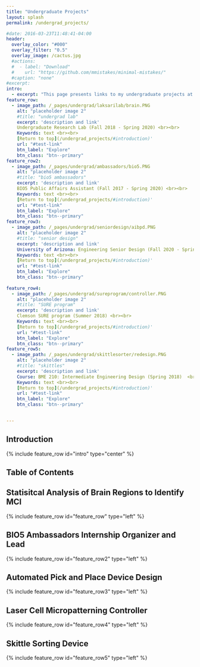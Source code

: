 ```yaml
---
title: "Undergraduate Projects"
layout: splash
permalink: /undergrad_projects/

#date: 2016-03-23T11:48:41-04:00
header:
  overlay_color: "#000"
  overlay_filter: "0.5"
  overlay_image: /cactus.jpg
  #actions:
  #  - label: "Download"
  #    url: "https://github.com/mmistakes/minimal-mistakes/"
  #caption: "none"
#excerpt: 
intro: 
  - excerpt: "This page presents links to my undergraduate projects at the University of Arizona. Each project has a short description and an image to provide a quick overview of the project and what it's about as well as a list of some keywords. Keywords represent the relevant skills and important topics the project covers. Under each project description, click on the 'Explore' button to learn more or 'Return to top' to return to the Table of Contents which provides links by title to each project. <br><br> Please note, on mobile, some embedded pdfs may be unavailable."
feature_row:
  - image_path: /_pages/undergrad/laksarilab/brain.PNG
    alt: "placeholder image 2"
    #title: "undergrad lab"
    excerpt: 'description and link'
    Undergraduate Research Lab (Fall 2018 - Spring 2020) <br><br>
    Keywords: text <br><br>
    [Return to top](/undergrad_projects/#introduction)'
    url: "#test-link"
    btn_label: "Explore"
    btn_class: "btn--primary"
feature_row2:    
  - image_path: /_pages/undergrad/ambassadors/bio5.PNG
    alt: "placeholder image 2"
    #title: "bio5 ambassadors"
    excerpt: 'description and link'
    BIO5 Public Affairs Assistant (Fall 2017 - Spring 2020) <br><br>
    Keywords: text <br><br>
    [Return to top](/undergrad_projects/#introduction)'
    url: "#test-link"
    btn_label: "Explore"
    btn_class: "btn--primary"
feature_row3:    
  - image_path: /_pages/undergrad/seniordesign/aibpd.PNG
    alt: "placeholder image 2"
    #title: "senior design"
    excerpt: 'description and link'
    University of Arizona: Engineering Senior Design (Fall 2020 - Spring 2020) <br><br>
    Keywords: text <br><br>
    [Return to top](/undergrad_projects/#introduction)'
    url: "#test-link"
    btn_label: "Explore"
    btn_class: "btn--primary"
    
feature_row4:
  - image_path: /_pages/undergrad/sureprogram/controller.PNG
    alt: "placeholder image 2"
    #title: "SURE program"
    excerpt: 'description and link'
    Clemson SURE program (Summer 2018) <br><br>
    Keywords: text <br><br>
    [Return to top](/undergrad_projects/#introduction)'
    url: "#test-link"
    btn_label: "Explore"
    btn_class: "btn--primary"
feature_row5:   
  - image_path: /_pages/undergrad/skittlesorter/redesign.PNG
    alt: "placeholder image 2"
    #title: "skittles"
    excerpt: 'description and link'
    Course: BME 210: Intermediate Engineering Design (Spring 2018)  <br><br>
    Keywords: text <br><br>
    [Return to top](/undergrad_projects/#introduction)'
    url: "#test-link"
    btn_label: "Explore"
    btn_class: "btn--primary"

    
---
```


## Introduction
{% include feature_row id="intro" type="center" %}

## Table of Contents


## Statisitcal Analysis of Brain Regions to Identify MCI 
{% include feature_row id="feature_row" type="left" %}

## BIO5 Ambassadors Internship Organizer and Lead
{% include feature_row id="feature_row2" type="left" %}

## Automated Pick and Place Device Design
{% include feature_row id="feature_row3" type="left" %}

## Laser Cell Micropatterning Controller
{% include feature_row id="feature_row4" type="left" %}

## Skittle Sorting Device
{% include feature_row id="feature_row5" type="left" %}

